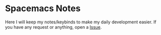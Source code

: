 # Spacemacs Notes
Here I will keep my notes/keybinds to make my daily development easier.
If you have any request or anything, open a [Issue](https://github.com/jkw/Spacemacs-Notes/issues).
